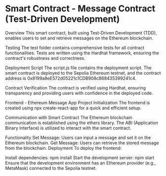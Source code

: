 # Smart Contract - Message Contract (Test-Driven Development)
Overview
This smart contract, built using Test-Driven Development (TDD), enables users to set and retrieve messages on the Ethereum blockchain.

Testing
The test folder contains comprehensive tests for all contract functionalities. Tests are written using the Hardhat framework, ensuring the contract's robustness and correctness.

Deployment Script
The script.js file contains the deployment script. The smart contract is deployed to the Sepolia Ethereum testnet, and the contract address is 0x8199a8eE572d05221c1CDB908c868435399241c4.

Contract Verification
The contract is verified using Hardhat, ensuring transparency and providing users with confidence in the deployed code.

Frontend - Ethereum Message App
Project Initialization
The frontend is created using npx create-react-app for a quick and efficient setup.

Communication with Smart Contract
The Ethereum blockchain communication is established using the ethers library. The ABI (Application Binary Interface) is utilized to interact with the smart contract.

Functionality
Set Message: Users can input a message and set it on the Ethereum blockchain.
Get Message: Users can retrieve the stored message from the blockchain.
Deployment
To deploy the frontend:

Install dependencies: npm install
Start the development server: npm start
Ensure that the development environment has an Ethereum provider (e.g., MetaMask) connected to the Sepolia testnet.


